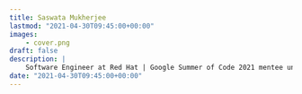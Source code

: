 ```yaml
---
title: Saswata Mukherjee
lastmod: "2021-04-30T09:45:00+00:00"
images:
    - cover.png
draft: false
description: |
    Software Engineer at Red Hat | Google Summer of Code 2021 mentee under Cloud Native Computing Foundation(Thanos project) | former Software Engineer Intern at MayaData (ChaosNative) | Computer Science and Engineering undergrad (Junior Year)
date: "2021-04-30T09:45:00+00:00"
---
```



